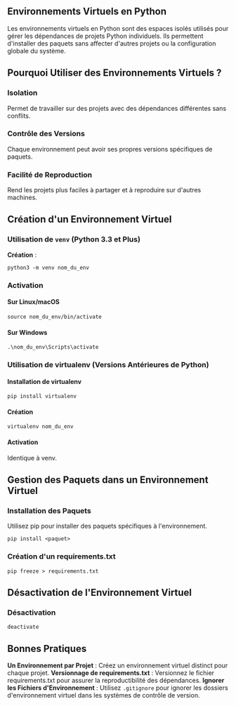 ## Environnements Virtuels en Python

Les environnements virtuels en Python sont des espaces isolés utilisés pour gérer les dépendances de projets Python individuels. Ils permettent d'installer des paquets sans affecter d'autres projets ou la configuration globale du système.

## Pourquoi Utiliser des Environnements Virtuels ?

### Isolation  

Permet de travailler sur des projets avec des dépendances différentes sans conflits.

### Contrôle des Versions 

Chaque environnement peut avoir ses propres versions spécifiques de paquets.

### Facilité de Reproduction 

Rend les projets plus faciles à partager et à reproduire sur d'autres machines.

## Création d'un Environnement Virtuel

### Utilisation de ```venv``` (Python 3.3 et Plus)

**Création** :

```shell
python3 -m venv nom_du_env
```

### Activation

#### Sur Linux/macOS

```shell
source nom_du_env/bin/activate
```

#### Sur Windows

```shell
.\nom_du_env\Scripts\activate
```

### Utilisation de virtualenv (Versions Antérieures de Python)

#### Installation de virtualenv

```shell
pip install virtualenv
```

#### Création

```shell
virtualenv nom_du_env
```

#### Activation 

Identique à venv.

## Gestion des Paquets dans un Environnement Virtuel

### Installation des Paquets 

Utilisez pip pour installer des paquets spécifiques à l'environnement.

```shell
pip install <paquet>
```

### Création d'un requirements.txt

```shell
pip freeze > requirements.txt
```

## Désactivation de l'Environnement Virtuel

### Désactivation

```shell
deactivate
```

## Bonnes Pratiques

**Un Environnement par Projet** : Créez un environnement virtuel distinct pour chaque projet.
**Versionnage de requirements.txt** : Versionnez le fichier requirements.txt pour assurer la reproductibilité des dépendances.
**Ignorer les Fichiers d'Environnement** : Utilisez ```.gitignore``` pour ignorer les dossiers d'environnement virtuel dans les systèmes de contrôle de version.